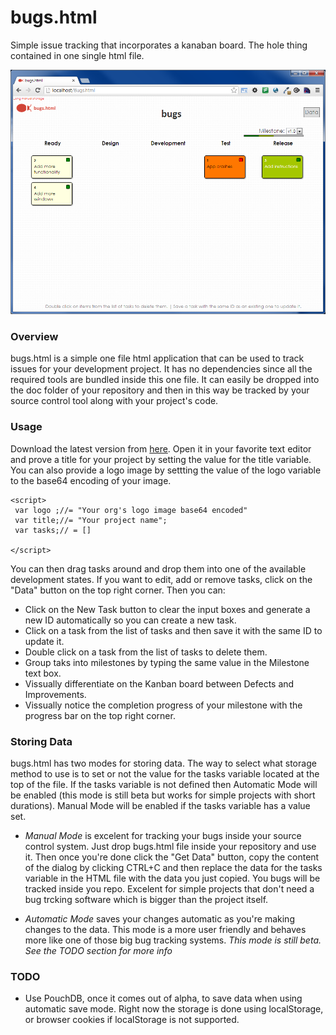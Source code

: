 # bugs.html

Simple issue tracking that incorporates a kanaban board. The hole thing contained in one single html file. 

![bugs.html](/doc/bugs-html.png)

### Overview

bugs.html is a simple one file html application that can be used to track issues for your development project. 
It has no dependencies since all the required tools are bundled inside this one file. It can easily be dropped into 
the doc folder of your repository and then in this way be tracked by your source control tool along with your project's 
code.


### Usage

Download the latest version from [here](https://raw.github.com/carlosblanco/bugs.html/master/bugs.html). Open it in your
favorite text editor and prove a title for your project by setting the value for the title variable. You can also 
provide a logo image by settting the value of the logo variable to the base64 encoding of your image. 

    <script>
     var logo ;//= "Your org's logo image base64 encoded"
     var title;//= "Your project name";
     var tasks;// = []
     
    </script>

You can then drag tasks around and drop them into one of the available development states. If you want to edit, 
add or remove tasks, click on the "Data" button on the top right corner. Then you can:

* Click on the New Task button to clear the input boxes and generate a new ID automatically so you can create a new task.
* Click on a task from the list of tasks and then save it with the same ID to update it.
* Double click on a task from the list of tasks to delete them. 
* Group taks into milestones by typing the same value in the Milestone text box.
* Vissually differentiate on the Kanban board between Defects and Improvements.
* Vissually notice the completion progress of your milestone with the progress bar on the top right corner. 


### Storing Data

bugs.html has two modes for storing data. The way to select what storage method to use is to set or not the value for 
the tasks variable located at the top of the file. If the tasks variable is not defined then Automatic Mode will 
be enabled (this mode is still beta but works for simple projects with short durations). Manual Mode will be enabled 
if the tasks variable has a value set.

* *Manual Mode* is excelent for tracking your bugs inside your source control system. 
Just drop bugs.html file inside your repository and use it. Then once you're done click the "Get Data" button, copy the 
content of the dialog by clicking CTRL+C and then replace the data for the tasks variable in the HTML file with the data
you just copied. You bugs will be tracked inside you repo. Excelent for simple projects that don't need a bug trcking software 
which is bigger than the project itself.

* *Automatic Mode* saves your changes automatic as you're making changes to the data. This mode is a more user friendly
and behaves more like one of those big bug tracking systems. *This mode is still beta. See the TODO section for more info*

### TODO

* Use PouchDB, once it comes out of alpha, to save data when using automatic save mode. 
Right now the storage is done using localStorage, or browser cookies if localStorage is not supported.
